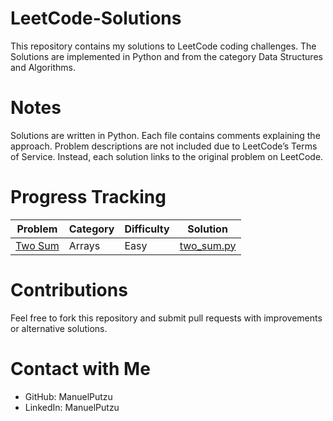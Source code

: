 # LeetCode-Solutions
This repository contains my solutions to LeetCode coding challenges. The Solutions are implemented in Python and from the category Data Structures and Algorithms. 

# Notes
Solutions are written in Python.
Each file contains comments explaining the approach.
Problem descriptions are not included due to LeetCode’s Terms of Service. Instead, each solution links to the original problem on LeetCode.

# Progress Tracking
| Problem | Category | Difficulty | Solution |
|---------|----------|------------|----------|
| [Two Sum](https://leetcode.com/problems/two-sum/) | Arrays | Easy | [two_sum.py](arrays/two_sum.py) |


# Contributions
Feel free to fork this repository and submit pull requests with improvements or alternative solutions. 

# Contact with Me
- GitHub: ManuelPutzu
- LinkedIn: ManuelPutzu 

